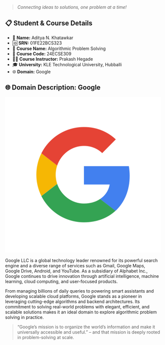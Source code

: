 > *Connecting ideas to solutions, one problem at a time!*

## 📋 Student & Course Details

- 👤 **Name:** Aditya N. Khatawkar  
- 🆔 **SRN:** 01FE22BCS323  
- 📖 **Course Name:** Algorithmic Problem Solving  
- 🔢 **Course Code:** 24ECSE309  
- 👩‍🏫 **Course Instructor:** Prakash Hegade
- 🎓 **University:** KLE Technological University, Hubballi
- 🌐 **Domain:** Google

## 🌐 Domain Description: Google

![Google Logo](/assets/images/google-icon.png)

Google LLC is a global technology leader renowned for its powerful search engine and a diverse range of services such as Gmail, Google Maps, Google Drive, Android, and YouTube. As a subsidiary of Alphabet Inc., Google continues to drive innovation through artificial intelligence, machine learning, cloud computing, and user-focused products.

From managing billions of daily queries to powering smart assistants and developing scalable cloud platforms, Google stands as a pioneer in leveraging cutting-edge algorithms and backend architectures. Its commitment to solving real-world problems with elegant, efficient, and scalable solutions makes it an ideal domain to explore algorithmic problem solving in practice.

> “Google’s mission is to organize the world’s information and make it universally accessible and useful.” – and that mission is deeply rooted in problem-solving at scale.
